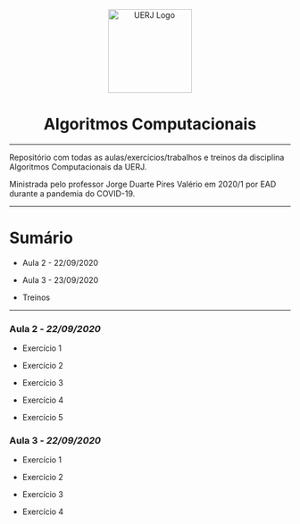 <div align="center">

<img src="https://www.uerj.br/wp-content/uploads/2018/02/logomarca-uerj.png" width="150" alt="UERJ Logo" />
<h1>Algoritmos Computacionais</h1>
</div>

---



Repositório com todas as aulas/exercícios/trabalhos e treinos da disciplina Algoritmos Computacionais da UERJ.

Ministrada pelo professor Jorge Duarte Pires Valério em 2020/1 por EAD durante a pandemia do COVID-19.



---

# Sumário

- Aula 2 - 22/09/2020

- Aula 3 - 23/09/2020

- Treinos



---



### Aula 2 - *22/09/2020*

- Exercício 1

- Exercício 2

- Exercício 3

- Exercício 4

- Exercício 5



### Aula 3 - *22/09/2020*

- Exercício 1

- Exercício 2

- Exercício 3

- Exercício 4
